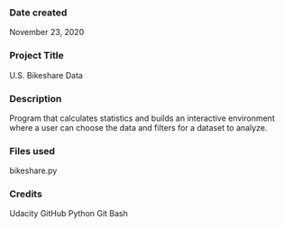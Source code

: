 ### Date created
November 23, 2020

### Project Title
U.S. Bikeshare Data

### Description
Program that calculates statistics and builds an interactive environment where a user can choose the data and filters for a dataset to analyze.

### Files used
bikeshare.py

### Credits
Udacity
GitHub
Python
Git Bash